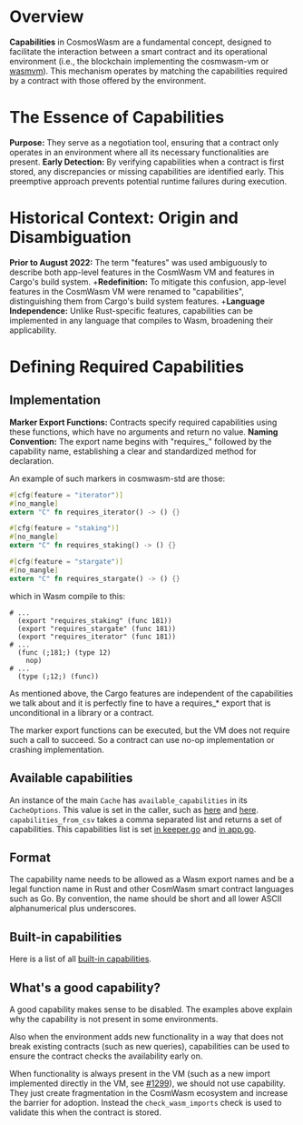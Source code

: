 # Overview
**Capabilities** in CosmosWasm are a fundamental concept, designed to facilitate the interaction between a smart contract and its operational environment (i.e., the blockchain implementing the cosmwasm-vm or [wasmvm]). This mechanism operates by matching the capabilities required by a contract with those offered by the environment.

# The Essence of Capabilities
**Purpose:** They serve as a negotiation tool, ensuring that a contract only operates in an environment where all its necessary functionalities are present.
**Early Detection:** By verifying capabilities when a contract is first stored, any discrepancies or missing capabilities are identified early. This preemptive approach prevents potential runtime failures during execution.

# Historical Context: Origin and Disambiguation
**Prior to August 2022:** The term "features" was used ambiguously to describe both app-level features in the CosmWasm VM and features in Cargo's build system.
+**Redefinition:** To mitigate this confusion, app-level features in the CosmWasm VM were renamed to "capabilities", distinguishing them from Cargo's build system features.
+**Language Independence:** Unlike Rust-specific features, capabilities can be implemented in any language that compiles to Wasm, broadening their applicability.

# Defining Required Capabilities
## Implementation
**Marker Export Functions:** Contracts specify required capabilities using these functions, which have no arguments and return no value.
**Naming Convention:** The export name begins with "requires\_" followed by the capability name, establishing a clear and standardized method for declaration.

An example of such markers in cosmwasm-std are those:

```rust
#[cfg(feature = "iterator")]
#[no_mangle]
extern "C" fn requires_iterator() -> () {}

#[cfg(feature = "staking")]
#[no_mangle]
extern "C" fn requires_staking() -> () {}

#[cfg(feature = "stargate")]
#[no_mangle]
extern "C" fn requires_stargate() -> () {}
```

which in Wasm compile to this:

```
# ...
  (export "requires_staking" (func 181))
  (export "requires_stargate" (func 181))
  (export "requires_iterator" (func 181))
# ...
  (func (;181;) (type 12)
    nop)
# ...
  (type (;12;) (func))
```

As mentioned above, the Cargo features are independent of the capabilities we
talk about and it is perfectly fine to have a requires\_\* export that is
unconditional in a library or a contract.

The marker export functions can be executed, but the VM does not require such a
call to succeed. So a contract can use no-op implementation or crashing
implementation.

## Available capabilities

An instance of the main `Cache` has `available_capabilities` in its
`CacheOptions`. This value is set in the caller, such as
[here](https://github.com/CosmWasm/wasmvm/blob/v1.0.0-rc.0/libwasmvm/src/cache.rs#L75)
and
[here](https://github.com/CosmWasm/wasmvm/blob/v1.0.0-rc.0/libwasmvm/src/cache.rs#L62).
`capabilities_from_csv` takes a comma separated list and returns a set of
capabilities. This capabilities list is set
[in keeper.go](https://github.com/CosmWasm/wasmd/blob/v0.27.0-rc0/x/wasm/keeper/keeper.go#L100)
and
[in app.go](https://github.com/CosmWasm/wasmd/blob/v0.27.0-rc0/app/app.go#L475-L496).

## Format

The capability name needs to be allowed as a Wasm export names and be a legal
function name in Rust and other CosmWasm smart contract languages such as Go. By
convention, the name should be short and all lower ASCII alphanumerical plus
underscores.

## Built-in capabilities

Here is a list of all [built-in capabilities](CAPABILITIES-BUILT-IN.md).

## What's a good capability?

A good capability makes sense to be disabled. The examples above explain why the
capability is not present in some environments.

Also when the environment adds new functionality in a way that does not break
existing contracts (such as new queries), capabilities can be used to ensure the
contract checks the availability early on.

When functionality is always present in the VM (such as a new import implemented
directly in the VM, see [#1299]), we should not use capability. They just create
fragmentation in the CosmWasm ecosystem and increase the barrier for adoption.
Instead the `check_wasm_imports` check is used to validate this when the
contract is stored.

[wasmvm]: https://github.com/CosmWasm/wasmvm
[#1299]: https://github.com/CosmWasm/cosmwasm/pull/1299
